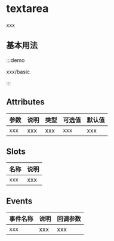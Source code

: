 # textarea

xxx

## 基本用法

:::demo

xxx/basic

:::

## Attributes

| 参数  | 说明 | 类型 | 可选值 | 默认值 |
| ----- | ---- | ---- | ------ | ------ |
| `xxx` | xxx  | xxx  | `xxx`  | xxx    |

## Slots

| 名称  | 说明 |
| ----- | ---- |
| `xxx` | xxx  |

## Events

| 事件名称 | 说明 | 回调参数 |
| -------- | ---- | -------- |
| `xxx`    | xxx  | xxx      |
